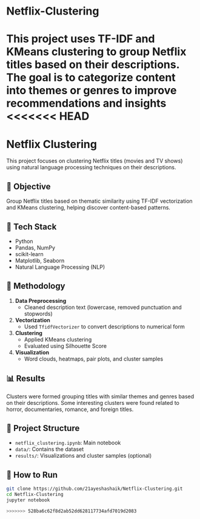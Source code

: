 # Netflix-Clustering
This project uses TF-IDF and KMeans clustering to group Netflix titles based on their descriptions. The goal is to categorize content into themes or genres to improve recommendations and insights
<<<<<<< HEAD
=======
# Netflix Clustering

This project focuses on clustering Netflix titles (movies and TV shows) using natural language processing techniques on their descriptions.

## 📌 Objective

Group Netflix titles based on thematic similarity using TF-IDF vectorization and KMeans clustering, helping discover content-based patterns.

## 🧰 Tech Stack

- Python
- Pandas, NumPy
- scikit-learn
- Matplotlib, Seaborn
- Natural Language Processing (NLP)

## 🧪 Methodology

1. **Data Preprocessing**
   - Cleaned description text (lowercase, removed punctuation and stopwords)
2. **Vectorization**
   - Used `TfidfVectorizer` to convert descriptions to numerical form
3. **Clustering**
   - Applied KMeans clustering
   - Evaluated using Silhouette Score
4. **Visualization**
   - Word clouds, heatmaps, pair plots, and cluster samples

## 📊 Results

Clusters were formed grouping titles with similar themes and genres based on their descriptions. Some interesting clusters were found related to horror, documentaries, romance, and foreign titles.

## 📁 Project Structure

- `netflix_clustering.ipynb`: Main notebook
- `data/`: Contains the dataset
- `results/`: Visualizations and cluster samples (optional)

## 🚀 How to Run

```bash
git clone https://github.com/21ayeshashaik/Netflix-Clustering.git
cd Netflix-Clustering
jupyter notebook

>>>>>>> 528ba6c62f8d2ab52dd628117734afd7019d2083
